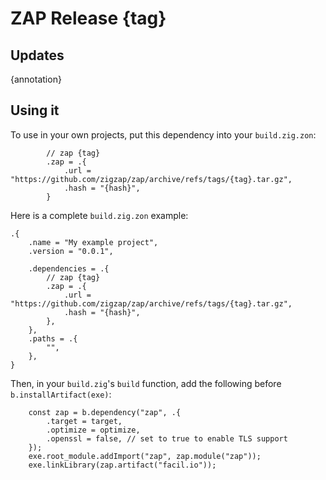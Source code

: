 # ZAP Release {tag}

## Updates

{annotation}

## Using it

To use in your own projects, put this dependency into your `build.zig.zon`:

```zig
        // zap {tag}
        .zap = .{
            .url = "https://github.com/zigzap/zap/archive/refs/tags/{tag}.tar.gz",
            .hash = "{hash}",
        }
```

Here is a complete `build.zig.zon` example:

```zig
.{
    .name = "My example project",
    .version = "0.0.1",

    .dependencies = .{
        // zap {tag}
        .zap = .{
            .url = "https://github.com/zigzap/zap/archive/refs/tags/{tag}.tar.gz",
            .hash = "{hash}",
        },
    },
    .paths = .{
        "",
    },
}

```

Then, in your `build.zig`'s `build` function, add the following before
`b.installArtifact(exe)`:

```zig 
    const zap = b.dependency("zap", .{
        .target = target,
        .optimize = optimize,
        .openssl = false, // set to true to enable TLS support
    });
    exe.root_module.addImport("zap", zap.module("zap"));
    exe.linkLibrary(zap.artifact("facil.io"));
```
